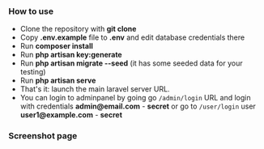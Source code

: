 ### How to use

- Clone the repository with __git clone__
- Copy __.env.example__ file to __.env__ and edit database credentials there
- Run __composer install__
- Run __php artisan key:generate__
- Run __php artisan migrate --seed__ (it has some seeded data for your testing)
- Run __php artisan serve__ 
- That's it: launch the main laravel server URL. 
- You can login to adminpanel by going go `/admin/login` URL and login with credentials __admin@email.com__ - __secret__ or go to `/user/login` user __user1@example.com__ - __secret__ 

### Screenshot page
